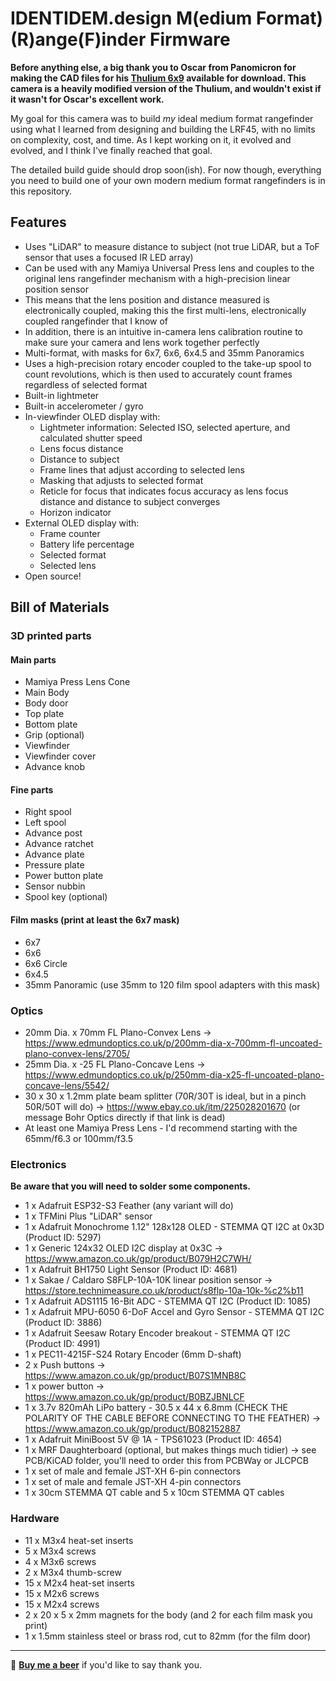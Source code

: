 # IDENTIDEM.design M(edium Format) (R)ange(F)inder Firmware

**Before anything else, a big thank you to Oscar from Panomicron for making the CAD files for his [Thulium 6x9](https://www.panomicron.com/thulium) available for download. This camera is a heavily modified version of the Thulium, and wouldn't exist if it wasn't for Oscar's excellent work.**

My goal for this camera was to build _my_ ideal medium format rangefinder using what I learned from designing and building the LRF45, with no limits on complexity, cost, and time. As I kept working on it, it evolved and evolved, and I think I've finally reached that goal.

The detailed build guide should drop soon(ish). For now though, everything you need to build one of your own modern medium format rangefinders is in this repository.

## Features
- Uses "LiDAR" to measure distance to subject (not true LiDAR, but a ToF sensor that uses a focused IR LED array) 
- Can be used with any Mamiya Universal Press lens and couples to the original lens rangefinder mechanism with a high-precision linear position sensor
- This means that the lens position and distance measured is electronically coupled, making this the first multi-lens, electronically coupled rangefinder that I know of
- In addition, there is an intuitive in-camera lens calibration routine to make sure your camera and lens work together perfectly
- Multi-format, with masks for 6x7, 6x6, 6x4.5 and 35mm Panoramics
- Uses a high-precision rotary encoder coupled to the take-up spool to count revolutions, which is then used to accurately count frames regardless of selected format
- Built-in lightmeter
- Built-in accelerometer / gyro
- In-viewfinder OLED display with:
  - Lightmeter information: Selected ISO, selected aperture, and calculated shutter speed
  - Lens focus distance
  - Distance to subject
  - Frame lines that adjust according to selected lens
  - Masking that adjusts to selected format
  - Reticle for focus that indicates focus accuracy as lens focus distance and distance to subject converges
  - Horizon indicator
- External OLED display with:
  - Frame counter
  - Battery life percentage
  - Selected format
  - Selected lens
- Open source! 


## Bill of Materials
### 3D printed parts
#### Main parts
- Mamiya Press Lens Cone
- Main Body
- Body door
- Top plate
- Bottom plate
- Grip (optional)
- Viewfinder
- Viewfinder cover
- Advance knob

#### Fine parts
- Right spool
- Left spool
- Advance post
- Advance ratchet
- Advance plate
- Pressure plate
- Power button plate
- Sensor nubbin
- Spool key (optional)

#### Film masks (print at least the 6x7 mask)
- 6x7
- 6x6
- 6x6 Circle
- 6x4.5
- 35mm Panoramic (use 35mm to 120 film spool adapters with this mask)

### Optics
- 20mm Dia. x 70mm FL Plano-Convex Lens -> https://www.edmundoptics.co.uk/p/200mm-dia-x-700mm-fl-uncoated-plano-convex-lens/2705/
- 25mm Dia. x -25 FL Plano-Concave Lens -> https://www.edmundoptics.co.uk/p/250mm-dia-x25-fl-uncoated-plano-concave-lens/5542/
- 30 x 30 x 1.2mm plate beam splitter (70R/30T is ideal, but in a pinch 50R/50T will do) -> https://www.ebay.co.uk/itm/225028201670 (or message Bohr Optics directly if that link is dead)
- At least one Mamiya Press Lens - I'd recommend starting with the 65mm/f6.3 or 100mm/f3.5

### Electronics
**Be aware that you will need to solder some components.**

- 1 x Adafruit ESP32-S3 Feather (any variant will do)
- 1 x TFMini Plus "LiDAR" sensor
- 1 x Adafruit Monochrome 1.12" 128x128 OLED - STEMMA QT I2C at 0x3D (Product ID: 5297)
- 1 x Generic 124x32 OLED I2C display at 0x3C -> https://www.amazon.co.uk/gp/product/B079H2C7WH/
- 1 x Adafruit BH1750 Light Sensor (Product ID: 4681)
- 1 x Sakae / Caldaro S8FLP-10A-10K linear position sensor -> https://store.technimeasure.co.uk/product/s8flp-10a-10k-%c2%b11
- 1 x Adafruit ADS1115 16-Bit ADC - STEMMA QT I2C (Product ID: 1085)
- 1 x Adafruit MPU-6050 6-DoF Accel and Gyro Sensor - STEMMA QT I2C (Product ID: 3886)
- 1 x Adafruit Seesaw Rotary Encoder breakout - STEMMA QT I2C  (Product ID: 4991)
- 1 x PEC11-4215F-S24 Rotary Encoder (6mm D-shaft)
- 2 x Push buttons -> https://www.amazon.co.uk/gp/product/B07S1MNB8C
- 1 x power button -> https://www.amazon.co.uk/gp/product/B0BZJBNLCF
- 1 x 3.7v 820mAh LiPo battery - 30.5 x 44 x 6.8mm (CHECK THE POLARITY OF THE CABLE BEFORE CONNECTING TO THE FEATHER) -> https://www.amazon.co.uk/gp/product/B082152887
- 1 x Adafruit MiniBoost 5V @ 1A - TPS61023 (Product ID: 4654)
- 1 x MRF Daughterboard (optional, but makes things much tidier) -> see PCB/KiCAD folder, you'll need to order this from PCBWay or JLCPCB
- 1 x set of male and female JST-XH 6-pin connectors
- 1 x set of male and female JST-XH 4-pin connectors
- 1 x 30cm STEMMA QT cable and 5 x 10cm STEMMA QT cables

### Hardware
- 11 x M3x4 heat-set inserts
- 5 x M3x4 screws
- 4 x M3x6 screws
- 2 x M3x4 thumb-screw
- 15 x M2x4 heat-set inserts
- 15 x M2x6 screws
- 15 x M2x4 screws
- 2 x 20 x 5 x 2mm magnets for the body (and 2 for each film mask you print)
- 1 x 1.5mm stainless steel or brass rod, cut to 82mm (for the film door)

---
🍺 <strong><a href="https://paypal.me/albertcor">Buy me a beer</a></strong> if you'd like to say thank you.
